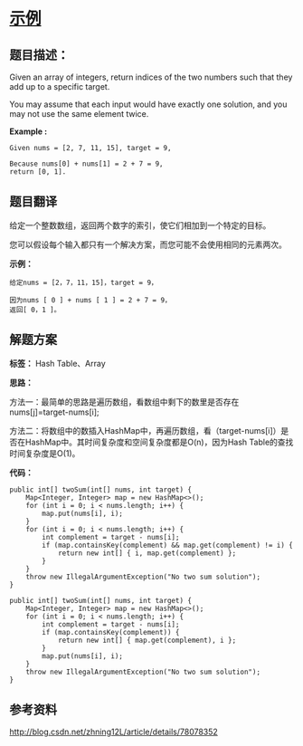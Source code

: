 # [示例](https://leetcode.com/problems/two-sum/description/)

## 题目描述：

Given an array of integers, return indices of the two numbers such that they add up to a specific target.

You may assume that each input would have exactly one solution, and you may not use the same element twice.

**Example :**

```
Given nums = [2, 7, 11, 15], target = 9,

Because nums[0] + nums[1] = 2 + 7 = 9,
return [0, 1].
```


## 题目翻译

给定一个整数数组，返回两个数字的索引，使它们相加到一个特定的目标。

您可以假设每个输入都只有一个解决方案，而您可能不会使用相同的元素两次。

**示例：**

```
给定nums = [2，7，11，15]，target = 9，

因为nums [ 0 ] + nums [ 1 ] = 2 + 7 = 9，
返回[ 0，1 ]。
```


## 解题方案

**标签：** Hash Table、Array

**思路：**

方法一：最简单的思路是遍历数组，看数组中剩下的数里是否存在nums[j]=target-nums[i];

方法二：将数组中的数插入HashMap中，再遍历数组，看（target-nums[i]）是否在HashMap中。其时间复杂度和空间复杂度都是O(n)，因为Hash Table的查找时间复杂度是O(1)。

**代码：**

```
public int[] twoSum(int[] nums, int target) {
    Map<Integer, Integer> map = new HashMap<>();
    for (int i = 0; i < nums.length; i++) {
        map.put(nums[i], i);
    }
    for (int i = 0; i < nums.length; i++) {
        int complement = target - nums[i];
        if (map.containsKey(complement) && map.get(complement) != i) {
            return new int[] { i, map.get(complement) };
        }
    }
    throw new IllegalArgumentException("No two sum solution");
}
```

```
public int[] twoSum(int[] nums, int target) {
    Map<Integer, Integer> map = new HashMap<>();
    for (int i = 0; i < nums.length; i++) {
        int complement = target - nums[i];
        if (map.containsKey(complement)) {
            return new int[] { map.get(complement), i };
        }
        map.put(nums[i], i);
    }
    throw new IllegalArgumentException("No two sum solution");
}
```
 
## 参考资料

http://blog.csdn.net/zhning12L/article/details/78078352